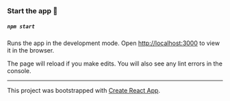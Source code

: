 ### Start the app 🚀
##### `npm start`
Runs the app in the development mode.
Open [http://localhost:3000](http://localhost:3000) to view it in the browser.

The page will reload if you make edits.
You will also see any lint errors in the console.

---
This project was bootstrapped with [Create React App](https://github.com/facebook/create-react-app).
